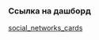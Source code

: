 ### Ссылка на дашборд
[social_networks_cards](https://public.tableau.com/app/profile/aksinya6112/viz/__17052340837470/Dashboard1 "social_networks_cards")
